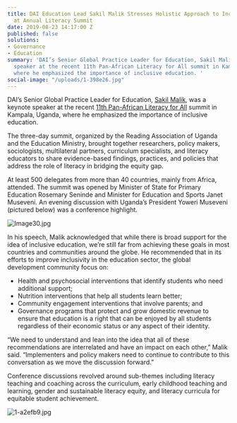 ```yaml
---
title: DAI Education Lead Sakil Malik Stresses Holistic Approach to Inclusive Education
  at Annual Literacy Summit
date: 2019-08-23 14:17:00 Z
published: false
solutions:
- Governance
- Education
summary: 'DAI’s Senior Global Practice Leader for Education, Sakil Malik, was a keynote
  speaker at the recent 11th Pan-African Literacy for All summit in Kampala, Uganda,
  where he emphasized the importance of inclusive education. '
social-image: "/uploads/1-398e26.jpg"
---
```


DAI’s Senior Global Practice Leader for Education, [Sakil Malik](https://www.dai.com/who-we-are/our-team/sakil-malik), was a keynote speaker at the recent [11th Pan-African Literacy for All](http://www.literacyuganda.org/activities-events/conferences/2019-pan-african-conference/) summit in Kampala, Uganda, where he emphasized the importance of inclusive education. 

The three-day summit, organized by the Reading Association of Uganda and the Education Ministry, brought together researchers, policy makers, sociologists, multilateral partners, curriculum specialists, and literacy educators to share evidence-based findings, practices, and policies that address the role of literacy in bridging the equity gap. 

At least 500 delegates from more than 40 countries, mainly from Africa, attended. The summit was opened by Minister of State for Primary Education Rosemary Seninde and Minister for Education and Sports Janet Museveni. An evening discussion with Uganda’s President Yoweri Museveni (pictured below) was a conference highlight. 

![Image30.jpg](/uploads/Image30.jpg)

In his speech, Malik acknowledged that while there is broad support for the idea of inclusive education, we’re still far from achieving these goals in most countries and communities around the globe. He recommended that in its efforts to improve inclusivity in the education sector, the global development community focus on:

* Health and psychosocial interventions that identify students who need additional support; 
* Nutrition interventions that help all students learn better;
* Community engagement interventions that involve parents; and 
* Governance programs that protect and grow domestic revenue to ensure that education is a right that can be enjoyed by all students regardless of their economic status or any aspect of their identity.

“We need to understand and lean into the idea that all of these recommendations are interrelated and have an impact on each other,” Malik said. “Implementers and policy makers need to continue to contribute to this conversation as we move the discussion forward.”

Conference discussions revolved around sub-themes including literacy teaching and coaching across the curriculum, early childhood teaching and learning, gender and sustainable literacy equity, and literacy curricula for equitable student achievement.

![1-a2efb9.jpg](/uploads/1-a2efb9.jpg)